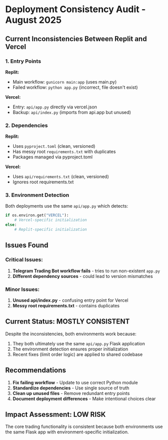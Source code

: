 # Deployment Consistency Audit - August 2025

## Current Inconsistencies Between Replit and Vercel

### 1. Entry Points
**Replit:**
- Main workflow: `gunicorn main:app` (uses main.py)
- Failed workflow: `python app.py` (incorrect, file doesn't exist)

**Vercel:**
- Entry: `api/app.py` directly via vercel.json
- Backup: `api/index.py` (imports from api.app but unused)

### 2. Dependencies
**Replit:**
- Uses `pyproject.toml` (clean, versioned)
- Has messy root `requirements.txt` with duplicates
- Packages managed via pyproject.toml

**Vercel:**
- Uses `api/requirements.txt` (clean, versioned)
- Ignores root requirements.txt

### 3. Environment Detection
Both deployments use the same `api/app.py` which detects:
```python
if os.environ.get("VERCEL"):
    # Vercel-specific initialization
else:
    # Replit-specific initialization
```

## Issues Found

### Critical Issues:
1. **Telegram Trading Bot workflow fails** - tries to run non-existent `app.py`
2. **Different dependency sources** - could lead to version mismatches

### Minor Issues:
1. **Unused api/index.py** - confusing entry point for Vercel
2. **Messy root requirements.txt** - contains duplicates

## Current Status: MOSTLY CONSISTENT

Despite the inconsistencies, both environments work because:
1. They both ultimately use the same `api/app.py` Flask application
2. The environment detection ensures proper initialization
3. Recent fixes (limit order logic) are applied to shared codebase

## Recommendations

1. **Fix failing workflow** - Update to use correct Python module
2. **Standardize dependencies** - Use single source of truth
3. **Clean up unused files** - Remove redundant entry points
4. **Document deployment differences** - Make intentional choices clear

## Impact Assessment: LOW RISK

The core trading functionality is consistent because both environments use the same Flask app with environment-specific initialization.